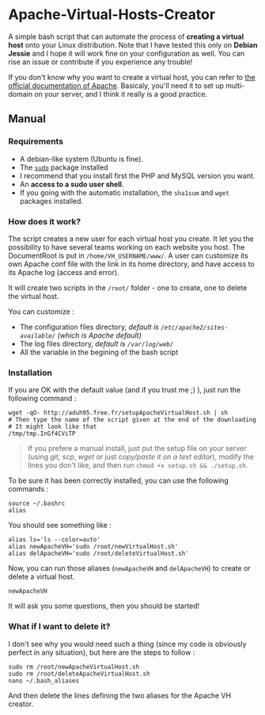# Apache-Virtual-Hosts-Creator

A simple bash script that can automate the process of **creating a virtual host** onto your Linux distribution. Note that I have tested this only on **Debian Jessie** and I hope it will work fine on your configuration as well. You can rise an issue or contribute if you experience any trouble!

If you don't know why you want to create a virtual host, you can refer to [the official documentation of Apache](https://httpd.apache.org/docs/current/vhosts/). Basicaly, you'll need it to set up multi-domain on your server, and I think it really is a good practice.

## Manual

### Requirements

 * A debian-like system (Ubuntu is fine).
 * The [`sudo`](https://wiki.debian.org/sudo) package installed
 * I recommend that you install first the PHP and MySQL version you want.
 * An **access to a sudo user shell**.
 * If you going with the automatic installation, the `sha1sum` and `wget` packages installed.

### How does it work?

The script creates a new user for each virtual host you create. It let you the possibility to have several teams working on each website you host. The DocumentRoot is put in `/home/VH_USERNAME/www/`. A user can customize its own Apache conf file with the link in its home directory, and have access to its Apache log (access and error).

It will create two scripts in the `/root/` folder - one to create, one to delete the virtual host.


You can customize :

* The configuration files directory, *default is `/etc/apache2/sites-available/` (which is Apache default)*
* The log files directory, *default is `/var/log/web/`*
* All the variable in the begining of the bash script

### Installation

If you are OK with the default value (and if you trust me ;) ), just run the following command :

```shell
wget -qO- http://aduh95.free.fr/setupApacheVirtualHost.sh | sh
# Then type the name of the script given at the end of the downloading
# It might look like that
/tmp/tmp.InGf4CViTP
```

> If you prefere a manual install, just put the setup file on your server (using *git*, *scp*, *wget* or just *copy/paste it on a text editor*), modify the lines you don't like, and then run `chmod +x setup.sh && ./setup.sh`.

To be sure it has been correctly installed, you can use the following commands :

```shell
source ~/.bashrc
alias
```

You should see something like :

```text
alias ls='ls --color=auto'
alias newApacheVH='sudo /root/newVirtualHost.sh'
alias delApacheVH='sudo /root/deleteVirtualHost.sh'
```

Now, you can run those aliases (`newApacheVH` and `delApacheVH`) to create or delete a virtual host.

```shell
newApacheVH
```

It will ask you some questions, then you should be started!

### What if I want to delete it?

I don't see why you would need such a thing (since my code is obviously perfect in any situation), but here are the steps to follow :

```shell
sudo rm /root/newApacheVirtualHost.sh
sudo rm /root/deleteApacheVirtualHost.sh
nano ~/.bash_aliases
```

And then delete the lines defining the two aliases for the Apache VH creator.
